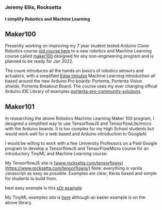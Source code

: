 

### Jeremy Ellis, Rocksetta

#### I simplify Robotics and Machine Learning


## Maker100
Presenlty working on improving my 7 year student tested Arduino Clone Robotics course [old course here](https://github.com/hpssjellis/particle.io-photon-high-school-robotics) to a new robotics and Machine Learning course called [maker100](https://github.com/hpssjellis/maker100) designed for any non-engineering program and is planned to be ready for Jan 2022.

The coure introduces all the hands on basics of robotics sensors and actuators, with a simplified [Edge Impulse](https://www.edgeimpulse.com/) Machine Learning introduction all based around the new Arduino Pro boards: Portenta, Portenta Vision shields, Portenta Breakout Board. The course uses my ever changing offical Arduino IDE Library of examples [portenta-pro-community-solutions](https://github.com/hpssjellis/portenta-pro-community-solutions)


## Maker101

In researching the above Robotics Machine Learning Maker 100 program, I designed a simplified way to use TensorflowJS and TensorflowLite/micro with the Arduino boards. It is too complex for my High School students but would work well for a web based and Arduino introduction to GoogleAI

I would be willing to work with a few University Professors on a Paid Google program to develop a TensorflowJS and TensorFlowMicro course for an introductory TinyML and Machine Learning course.

My TensorflowJS site is [www.rocksetta.com/tensorflowjs](https://www.rocksetta.com/tensorflowjs/) Note: everything is vanila Javascript as easy as possible. Examples are clear, Keras based and simple for students to build from.

best easy example is this [xOr example](https://www.rocksetta.com/tensorflowjs/beginner-keras/20keras-xOr.html)

My TinyML examples site is [here](https://github.com/hpssjellis/my-examples-for-the-arduino-portentaH7/tree/master/m09-Tensoflow) although an easier example is on the above library.








<!--
**hpssjellis/hpssjellis** is a ✨ _special_ ✨ repository because its `README.md` (this file) appears on your GitHub profile.

Here are some ideas to get you started:

- 🔭 I’m currently working on ...  Hi there 👋
- 🌱 I’m currently learning ...
- 👯 I’m looking to collaborate on ...
- 🤔 I’m looking for help with ...
- 💬 Ask me about ...
- 📫 How to reach me: ...
- 😄 Pronouns: ...
- ⚡ Fun fact: ...
-->
  
  
  
  </body>
